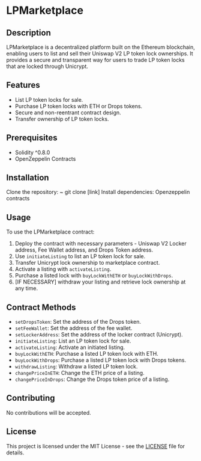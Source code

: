# LPMarketplace

## Description
LPMarketplace is a decentralized platform built on the Ethereum blockchain, enabling users to list and sell their Uniswap V2 LP token lock ownerships. It provides a secure and transparent way for users to trade LP token locks that are locked through Unicrypt.

## Features
- List LP token locks for sale.
- Purchase LP token locks with ETH or Drops tokens.
- Secure and non-reentrant contract design.
- Transfer ownership of LP token locks.

## Prerequisites
- Solidity ^0.8.0
- OpenZeppelin Contracts

## Installation
Clone the repository:
~ git clone [link]
Install dependencies:
Openzeppelin contracts


## Usage
To use the LPMarketplace contract:
1. Deploy the contract with necessary parameters - Uniswap V2 Locker address, Fee Wallet address, and Drops Token address.
2. Use `initiateListing` to list an LP token lock for sale.
3. Transfer Unicrypt lock ownership to marketplace contract.
4. Activate a listing with `activateListing`.
5. Purchase a listed lock with `buyLockWithETH` or `buyLockWithDrops`.
6. [IF NECESSARY] withdraw your listing and retrieve lock ownership at any time.

## Contract Methods
- `setDropsToken`: Set the address of the Drops token.
- `setFeeWallet`: Set the address of the fee wallet.
- `setLockerAddress`: Set the address of the locker contract (Unicrypt).
- `initiateListing`: List an LP token lock for sale.
- `activateListing`: Activate an initiated listing.
- `buyLockWithETH`: Purchase a listed LP token lock with ETH.
- `buyLockWithDrops`: Purchase a listed LP token lock with Drops tokens.
- `withdrawListing`: Withdraw a listed LP token lock.
- `changePriceInETH`: Change the ETH price of a listing.
- `changePriceInDrops`: Change the Drops token price of a listing.

## Contributing
No contributions will be accepted.

## License
This project is licensed under the MIT License - see the [LICENSE](LICENSE) file for details.

